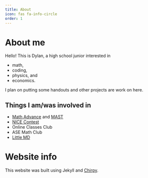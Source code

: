 ```yaml
---
title: About
icon: fas fa-info-circle
order: 1
---
```


# About me
Hello! This is Dylan, a high school junior interested in
- math,
- coding,
- physics, and
- economics.

I plan on putting some handouts and other projects are work on here.

## Things I am/was involved in
- [Math Advance](https://mathadvance.org/) and [MAST](https://mast.mathadvance.org/)
- [NICE Contest](https://www.nicecontest.xyz/)
- Online Classes Club
- ASE Math Club
- [Little MD](https://littlemeddegree.wixsite.com/medcamp)


# Website info
This website was built using Jekyll and [Chirpy](https://github.com/cotes2020/jekyll-theme-chirpy).
